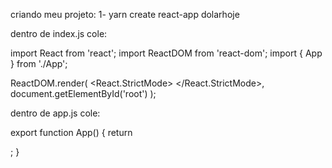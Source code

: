 criando meu projeto: 
1- yarn create react-app dolarhoje

dentro de index.js cole:

import React from 'react';
import ReactDOM from 'react-dom';
import { App } from './App';


ReactDOM.render(
  <React.StrictMode>
    <App />
  </React.StrictMode>,
  document.getElementById('root')
);

dentro de app.js cole:


export function App() {
  return <div />;
}

